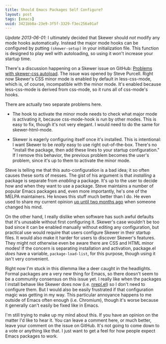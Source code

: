 ```yaml
---
title: Should Emacs Packages Self Configure?
layout: post
tags: [emacs]
uuid: 3421bb8a-23e9-3f5f-3329-f3ec256a91af
---
```


_Update 2013-06-01_: I ultimately decided that Skewer should *not*
modify any mode hooks automatically. Instead the major mode hooks can
be configured by putting `(skewer-setup)` in your initialization file.
This function is designed to play well with autoloading, so using it
won't increase your startup time.

There's a discussion happening on a Skewer issue on GitHub:
[Problems with skewer-css autoload][issue]. The issue was opened by
Steve Purcell. Right now Skewer's CSS minor mode is enabled by default
in less-css-mode, which is, of course, incompatible with the minor
mode. It's enabled because less-css-mode is derived from css-mode, so
it runs all of css-mode's hooks.

There are actually two separate problems here.

 * The hook to activate the minor mode needs to check what major mode
   is activating it, because css-mode-hook is run by other modes. This
   is easy to fix, though it's not very elegant. I would need to do
   the same for skewer-html-mode.

 * Skewer is eagerly configuring itself once it's installed. This is
   intentional: I want Skewer to be *really* easy to use right
   out-of-the-box. There's no "install the package, then add these
   lines to your startup configuration." If I remove this behavior,
   the previous problem becomes the user's problem, since it's up to
   them to activate the minor mode.

Steve is telling me that this auto-configuration is a bad idea; it so
often causes these sorts of messes. The gist of his argument is that
*installing* a package is separate from *enabling* a package. It's up
to the user to decide how and when they want to use a package. Steve
maintains a number of popular Emacs packages and, even more
importantly, he's one of the MELPA maintainers. He knows this stuff
much better than I do. He even used to share my current opinion
[up until two months ago][older] when someone changed his mind.

On the other hand, I really dislike when software has such awful
defaults that it's unusable without first configuring it. Skewer's
case wouldn't be too bad since it can be enabled manually without
editing any configuration, but practical use would require that users
configure Skewer in their startup files. It would also make it harder
for users to discover Skewer's features. They might not otherwise even
be aware there are CSS and HTML minor modes! If the concern is
separating installation and activation, package.el *does* have a
variable, `package-load-list`, for this purpose, though using it isn't
very convenient.

Right now I'm stuck in this dilemma like a deer caught in the
headlights. Formal packages are a very new thing for Emacs, so there
doesn't seem to be a community consensus on this issue yet. I really
like when the packages I install behave like Skewer does now (i.e.
[nrepl.el][nrepl]) so I don't need to configure them. But I would also
be easily frustrated if that configuration magic was getting in my
way. This particular annoyance happens to me outside of Emacs often
enough (i.e. Chromium), though it's worse because it generally can't
easily be fixed like in Emacs.

I'm still trying to make up my mind about this. If you have an opinion
on the matter I'd like to hear it. You can leave a comment here, or
much better, leave your comment on the issue on GitHub. It's not going
to come down to a vote or anything like that. I just want to get a
feel for how people expect Emacs packages to work.


[issue]: https://github.com/skeeto/skewer-mode/issues/22
[older]: https://github.com/purcell/elisp-slime-nav/pull/6
[nrepl]: https://github.com/kingtim/nrepl.el
